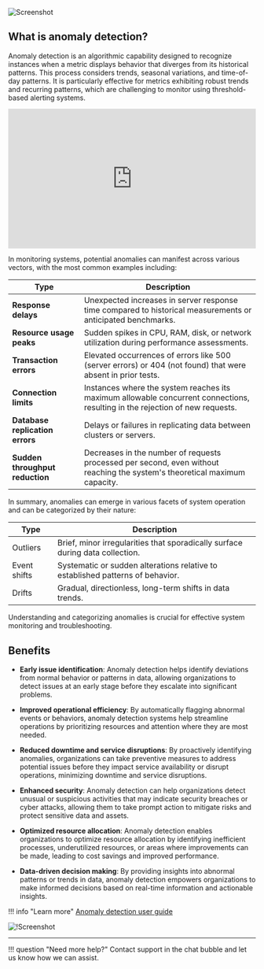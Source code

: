 

![Screenshot](../../images/Anomaly-detection/anomalyreport.png)

## What is anomaly detection?

Anomaly detection is an algorithmic capability designed to recognize instances when a metric displays behavior that diverges from its historical patterns. This process considers trends, seasonal variations, and time-of-day patterns. It is particularly effective for metrics exhibiting robust trends and recurring patterns, which are challenging to monitor using threshold-based alerting systems.

<div style="padding:56.25% 0 0 0;position:relative;"><iframe src="https://player.vimeo.com/video/920397856?badge=0&amp;autopause=0&amp;player_id=0&amp;app_id=58479" frameborder="0" allow="autoplay; fullscreen; picture-in-picture; clipboard-write" style="position:absolute;top:0;left:0;width:100%;height:100%;" title="Understanding Anomaly Detection"></iframe></div><script src="https://player.vimeo.com/api/player.js"></script>

In monitoring systems, potential anomalies can manifest across various vectors, with the most common examples including:

| Type         | Description     | 
|--------------|-----------|
| **Response delays** | Unexpected increases in server response time compared to historical measurements or anticipated benchmarks.|
|**Resource usage peaks** | Sudden spikes in CPU, RAM, disk, or network utilization during performance assessments.|
|**Transaction errors**| Elevated occurrences of errors like 500 (server errors) or 404 (not found) that were absent in prior tests.|
|**Connection limits** | Instances where the system reaches its maximum allowable concurrent connections, resulting in the rejection of new requests.|
|**Database replication errors** | Delays or failures in replicating data between clusters or servers.|
|**Sudden throughput reduction**| Decreases in the number of requests processed per second, even without reaching the system's theoretical maximum capacity.|


In summary, anomalies can emerge in various facets of system operation and can be categorized by their nature:

| Type         | Description     | 
|--------------|-----------|
|Outliers| Brief, minor irregularities that sporadically surface during data collection.|
|Event shifts | Systematic or sudden alterations relative to established patterns of behavior.|
|Drifts | Gradual, directionless, long-term shifts in data trends.|

Understanding and categorizing anomalies is crucial for effective system monitoring and troubleshooting.



## Benefits 

* **Early issue identification**: Anomaly detection helps identify deviations from normal behavior or patterns in data, allowing organizations to detect issues at an early stage before they escalate into significant problems.

* **Improved operational efficiency**: By automatically flagging abnormal events or behaviors, anomaly detection systems help streamline operations by prioritizing resources and attention where they are most needed.

* **Reduced downtime and service disruptions**: By proactively identifying anomalies, organizations can take preventive measures to address potential issues before they impact service availability or disrupt operations, minimizing downtime and service disruptions.

* **Enhanced security**: Anomaly detection can help organizations detect unusual or suspicious activities that may indicate security breaches or cyber attacks, allowing them to take prompt action to mitigate risks and protect sensitive data and assets.

* **Optimized resource allocation**: Anomaly detection enables organizations to optimize resource allocation by identifying inefficient processes, underutilized resources, or areas where improvements can be made, leading to cost savings and improved performance.

* **Data-driven decision making**: By providing insights into abnormal patterns or trends in data, anomaly detection empowers organizations to make informed decisions based on real-time information and actionable insights.

!!! info "Learn more"
    [Anomaly detection user guide](/frdocs/Data-insights/Features/Anomaly-Detection/ADuserguide/) 

![!Screenshot](../../images/Anomaly-detection/anomalyalert.png)

___

!!! question "Need more help?"
    Contact support in the chat bubble and let us know how we can assist.










